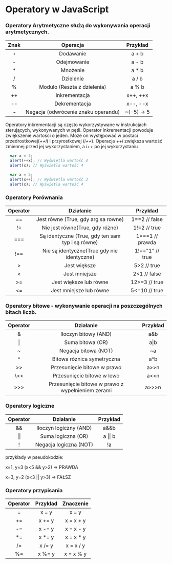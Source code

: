 # Operatory w JavaScript

### Operatory Arytmetyczne służą do wykonywania operacji arytmetycznych.

| Znak |               Operacja              |  Przykład  |
| :--: | :---------------------------------: | :--------: |
|   +  |              Dodawanie              |    a + b   |
|   -  |             Odejmowanie             |    a - b   |
|  \*  |               Mnożenie              |   a \* b   |
|   /  |              Dzielenie              |    a / b   |
|   %  |     Modulo (Reszta z dzielenia)     |    a % b   |
|  ++  |            Inkrementacja            |  x++, ++x  |
|  --  |            Dekrementacja            |  x--, --x  |
|   ~  | Negacja (odwrócenie znaku operandu) | ~(-5) -> 5 |

Operatory inkrementacji są często wykorzystywane w instrukcjach sterujących, wykonywanych w pętli.
Operator inkrementacji powoduje zwiększenie wartości o jeden. Może on występować w postaci przedrostkowej(_++i_) i przyrostkowej (_i++_). Operacja _++i_ zwiększa wartość zmiennej przed jej wykorzystaniem, a _i++_ po jej wykorzystaniu

```JavaScript
  var x = 3;
  alert(++x); // Wyświetla wartość 4
  alert(x); // Wyświetla wartość 4
```

```Javascript
  var x = 3;
  alert(x++); // Wyświetla wartość 3
  alert(x); // Wyświetla wartość 4
```

### Operatory Porównania

| Operator |                     Działanie                    |     Przykład     |
| :------: | :----------------------------------------------: | :--------------: |
|    ==    |        Jest równe (True, gdy arg sa rowne)       |   1==2 // false  |
|    !=    |          Nie jest równe(True, gdy różne)         |   1!=2 // true   |
|    ===   | Są identyczne (True, gdy ten sam typ i są równe) |  1===1 // prawda |
|    !==   |    Nie są identyczne(True gdy nie identyczne)    |  1!=="1" // true |
|     >    |                   Jest większe                   |    5>2 // true   |
|   &lt;   |                   Jest mniejsze                  |  2&lt;1 // false |
|    >=    |              Jest większe lub równe              |   12>=3 // true  |
|   &lt;=  |              Jest mniejsze lub równe             | 5&lt;=10 // true |

### Operatory bitowe - wykonywanie operacji na poszczególnych bitach liczb.

|  Operator  |                     Działanie                     |  Przykład  |
| :--------: | :-----------------------------------------------: | :--------: |
|      &     |                Iloczyn bitowy (AND)               |     a&b    |
|     \|     |                  Suma bitowa (OR)                 |    a\|b    |
|      ~     |                Negacja bitowa (NOT)               |     ~a     |
|      ^     |             Bitowa różnica symetryczna            |     a^b    |
|     >>     |            Przesunięcie bitowe w prawo            |    a>>n    |
| \\&lt;&lt; |             Przesunięcie bitowe w lewo            | a&lt;&lt;n |
|     >>>    | Przesunięcie bitowe w prawo z wypełnieniem zerami |    a>>>n   |

### Operatory logiczne

| Operator |        Działanie       | Przykład |
| :------: | :--------------------: | :------: |
|    &&    | Iloczyn logiczny (AND) |   a&&b   |
|   \|\|   |   Suma logiczna (OR)   | a \|\| b |
|     !    | Negacja logiczna (NOT) |    !a    |

przykłady w pseudokodzie:

x=1, y=3 (x&lt;5 && y>2) => PRAWDA

x=3, y=2 (x&lt;3 || y>3) => FAŁSZ

### Operatory przypisania

| Operator | Przykład |  Znaczenie |
| :------: | :------: | :--------: |
|     =    |   x = y  |    x = y   |
|    +=    |  x += y  |  x = x + y |
|    -=    |  x -= y  |  x = x - y |
|    \*=   |  x \*= y | x = x \* y |
|    /=    |  x /= y  |  x = x / y |
|    %=    |  x %= y  |  x = x % y |
